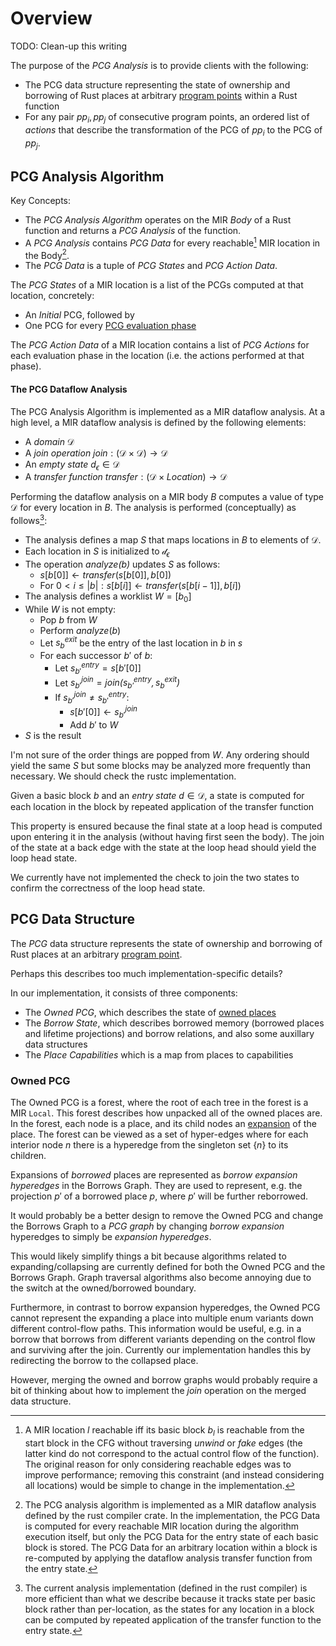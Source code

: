 # Overview

<div class="warning">
TODO: Clean-up this writing
</div>

The purpose of the _PCG Analysis_ is to provide clients with the following:

- The PCG data structure representing the state of ownership and borrowing of Rust
  places at arbitrary [program points](definitions.html#program-point) within a Rust function
- For any pair $pp_i, pp_j$ of consecutive program points, an ordered list of _actions_ that describe the transformation of the PCG of $pp_i$ to the PCG of $pp_j$.

## PCG Analysis Algorithm

Key Concepts:

- The _PCG Analysis Algorithm_ operates on the MIR _Body_ of a Rust function and
  returns a _PCG Analysis_ of the function.
- A _PCG Analysis_ contains _PCG Data_
  for every reachable[^reachable] MIR location in the Body[^datastorage].
- The _PCG Data_ is a tuple of _PCG States_ and _PCG Action Data_.

[^reachable]:
    A MIR location $l$ reachable iff its basic block $b_l$ is
    reachable from the start block in the CFG without traversing _unwind_ or
    _fake_ edges (the latter kind do not correspond to the actual control flow
    of the function). The original reason for only considering reachable edges
    was to improve performance; removing this constraint (and instead
    considering all locations) would be simple to change in the implementation.

[^datastorage]:
    The PCG analysis algorithm is implemented as a MIR dataflow
    analysis defined by the rust compiler crate. In the implementation, the PCG
    Data is computed for every reachable MIR location during the algorithm
    execution itself, but only the PCG Data for the entry state of each basic
    block is stored. The PCG Data for an arbitrary location within a block is
    re-computed by applying the dataflow analysis transfer function from the
    entry state.

The _PCG States_ of a MIR location is a list of the PCGs computed at that location,
concretely:

- An _Initial_ PCG, followed by
- One PCG for every [PCG evaluation phase](definitions.html#pcg-evaluation-phase)

The _PCG Action Data_ of a MIR location contains a list of _PCG Actions_ for
each evaluation phase in the location (i.e. the actions performed at that
phase).

#### The PCG Dataflow Analysis

The PCG Analysis Algorithm is implemented as a MIR dataflow analysis.  At a high
level, a MIR dataflow analysis is defined by the following elements:
- A *domain* $\mathcal{D}$
- A *join operation* $\mathit{join}: (\mathcal{D} \times \mathcal{D}) \rightarrow \mathcal{D}$
- An *empty state* $d_\epsilon \in \mathcal{D}$
- A *transfer function* $\mathit{transfer}: (\mathcal{D} \times \mathit{Location}) \rightarrow \mathcal{D}$

Performing the dataflow analysis on a MIR body $B$ computes a value of type
$\mathcal{D}$ for every location in $B$. The analysis is performed (conceptually) as follows[^dataflowimpl]:

[^dataflowimpl]: The current analysis implementation (defined in the rust
    compiler) is more efficient than what we describe because it tracks state
    per basic block rather than per-location, as the states for any location in
    a block can be computed by repeated application of the transfer function to
    the entry state.

- The analysis defines a map $S$ that maps locations in $B$ to elements of $\mathcal{D}$.
- Each location in $S$ is initialized to $\mathcal{d}_\epsilon$
- The operation *analyze(b)* updates $S$ as follows:
    - $s[b[0]] \leftarrow \mathit{transfer}(s[b[0]], b[0])$
    - For $0 < i  \leqslant |b|: s[b[i]] \leftarrow \mathit{transfer}(s[b[i -1]], b[i])$
- The analysis defines a worklist $W = [b_0]$
- While $W$ is not empty:
    - Pop $b$ from $W$
    - Perform $analyze(b)$
    - Let $s_b^\mathit{exit}$ be the entry of the last location in $b$ in $s$
    - For each successor $b'$ of $b$:
        - Let $s_{b'}^{\mathit{entry}} = s[b'[0]]$
        - Let $s_{b'}^{\mathit{join}} = \mathit{join(s_{b'}^{\mathit{entry}}, s_b^{\mathit{exit}})}$
        - If $s_{b'}^{\mathit{join}} \neq s_{b'}^{\mathit{entry}}$:
            - $s[b'[0]] \leftarrow s_{b'}^{\mathit{join}}$
            - Add $b'$ to $W$
- $S$ is the result

<div class="warning">

I'm not sure of the order things are popped from $W$. Any ordering should yield
the same $S$ but some blocks may be analyzed more frequently than necessary. We
should check the rustc implementation.

</div>

Given a basic block $b$ and an *entry state* $d \in \mathcal{D}$, a state is
  computed for each location in the block by repeated application of the transfer function



This property is
ensured because the final state at a loop head is computed upon entering it in
the analysis (without having first seen the body). The join of the state at a
back edge with the state at the loop head should yield the loop head state.

[^confirmimpl]: We should confirm that this also holds in the implementation as this previously was not the case. However, visiting the same stmt multiple times should only affect performance, not correctness.

<div class="warning">
We currently have not implemented the check to join the two states to confirm the correctness of the loop head state.
</div>

## PCG Data Structure

The _PCG_ data structure represents the state of ownership and borrowing of Rust
places at an arbitrary [program point](definitions.html#program-point).

<div class="warning">
Perhaps this describes too much implementation-specific details?
</div>

In our implementation, it consists of three components:

- The _Owned PCG_, which describes the state of [owned places](definitions.html#owned-places)
- The _Borrow State_, which describes borrowed memory (borrowed places and lifetime projections) and borrow relations, and also some auxillary data structures
- The _Place Capabilities_ which is a map from places to capabilities

### Owned PCG

The Owned PCG is a forest, where the root of each tree in the forest is a MIR
`Local`. This forest describes how unpacked all of the owned places are. In the
forest, each node is a place, and its child nodes an
[expansion](definitions.html#place-expansion) of the place. The forest can be
viewed as a set of hyper-edges where for each interior node $n$ there is a
hyperedge from the singleton set $\{ n \}$ to its children.

<div class="warning">

Expansions of _borrowed_ places are represented as _borrow expansion hyperedges_
in the Borrows Graph. They are used to represent, e.g. the projection $p'$ of a
borrowed place $p$, where $p'$ will be further reborrowed.

It would probably be a better design to remove the Owned PCG and change the
Borrows Graph to a _PCG graph_ by changing _borrow expansion_ hyperedges to simply be _expansion hyperedges_.

This would likely simplify things a bit because algorithms related to
expanding/collapsing are currently defined for both the Owned PCG and the
Borrows Graph. Graph traversal algorithms also become annoying due to the switch at the owned/borrowed boundary.

Furthermore, in contrast to borrow expansion hyperedges, the Owned PCG cannot
represent the expanding a place into multiple enum variants down different
control-flow paths. This information would be useful, e.g. in a borrow that
borrows from different variants depending on the control flow and surviving
after the join. Currently our implementation handles this by redirecting the
borrow to the collapsed place.

However, merging the owned and borrow graphs would probably require a bit of
thinking about how to implement the _join_ operation on the merged data
structure.

</div>
